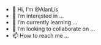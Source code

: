 - 👋 Hi, I’m @AlanLis
- 👀 I’m interested in ...
- 🌱 I’m currently learning ...
- 💞️ I’m looking to collaborate on ...
- 📫 How to reach me ...

<!---
AlanLis/AlanLis is a ✨ special ✨ repository because its `README.md` (this file) appears on your GitHub profile.
You can click the Preview link to take a look at your changes.
--->
